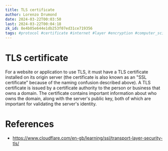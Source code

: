 ```yaml
---
title: TLS certificate
author: Lorenzo Drumond
date: 2024-03-22T00:03:50
last: 2024-03-22T00:04:18
zk_id: 8e4b05e644e1db253f07ed31ce719356
tags: #protocol #certificate #internet #layer #encryption #computer_science #security #web #transport #tls
---
```



# TLS certificate
For a website or application to use TLS, it must have a TLS certificate installed on its origin server (the certificate is also known as an "SSL certificate" because of the naming confusion described above). A TLS certificate is issued by a certificate authority to the person or business that owns a domain. The certificate contains important information about who owns the domain, along with the server's public key, both of which are important for validating the server's identity.

# References
- https://www.cloudflare.com/en-gb/learning/ssl/transport-layer-security-tls/
